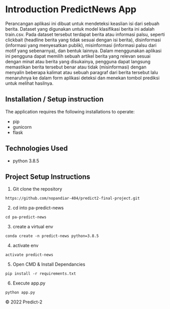 # Introduction PredictNews App
Perancangan aplikasi ini dibuat untuk mendeteksi keaslian isi dari sebuah berita. Dataset yang digunakan untuk model klasifikasi berita ini adalah train.csv. Pada dataset tersebut terdapat berita atau informasi palsu, seperti clickbait (headline berita yang tidak sesuai dengan isi berita), disinformasi (informasi yang menyesatkan publik), misinformasi (informasi palsu dari motif yang sebenarnya), dan bentuk lainnya. Dalam menggunakan aplikasi ini pengguna dapat memilih sebuah artikel berita yang relevan sesuai dengan minat atau berita yang disukainya, pengguna dapat langsung memastikan berita tersebut benar atau tidak (misinformasi) dengan menyalin beberapa kalimat atau sebuah paragraf dari berita tersebut lalu menaruhnya ke dalam form aplikasi deteksi dan menekan tombol prediksi untuk melihat hasilnya.

## Installation / Setup instruction
The application requires the following installations to operate:
- pip
- gunicorn
- flask

## Technologies Used
- python 3.8.5

## Project Setup Instructions
1) Git clone the repository 
```
https://github.com/nopandiar-404/predict2-final-project.git
```
2. cd into pa-predict-news
```
cd pa-predict-news
```
3. create a virtual env
```
conda create -n predict-news python=3.8.5
```
4. activate env
```
activate predict-news
```
5. Open CMD & Install Dependancies
```
pip install -r requirements.txt
```
6. Execute app.py
```
python app.py
```

© 2022 Predict-2
